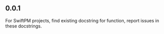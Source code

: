 ## 0.0.1

For SwiftPM projects, find existing docstring for function, report issues in these docstrings.
